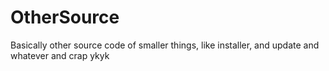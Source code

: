# OtherSource
Basically other source code of smaller things, like installer, and update and whatever and crap ykyk
